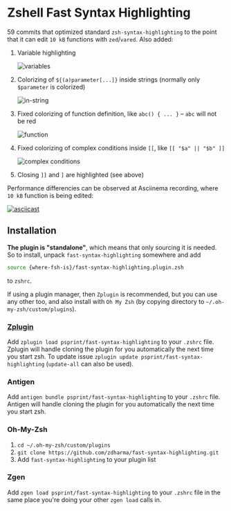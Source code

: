 # Zshell Fast Syntax Highlighting

59 commits that optimized standard `zsh-syntax-highlighting` to the point that it can edit `10 kB`
functions with `zed`/`vared`. Also added:

1. Variable highlighting

    ![variables](https://raw.githubusercontent.com/zdharma/fast-syntax-highlighting/master/images/parameter.png)

1. Colorizing of `${(a)parameter[...]}` inside strings (normally only `$parameter` is colorized)

    ![in-string](https://raw.githubusercontent.com/zdharma/fast-syntax-highlighting/master/images/in_string.png)

1. Fixed colorizing of function definition, like `abc() { ... }` – `abc` will not be red

    ![function](https://raw.githubusercontent.com/zdharma/fast-syntax-highlighting/master/images/function.png)

1. Fixed colorizing of complex conditions inside `[[`, like `[[ "$a" || "$b" ]]`

    ![complex conditions](https://raw.githubusercontent.com/zdharma/fast-syntax-highlighting/master/images/cplx_cond.png)

1. Closing `]]` and `]` are highlighted (see above)

Performance differencies can be observed at Asciinema recording, where `10 kB` function is being edited:

[![asciicast](https://asciinema.org/a/112367.png)](https://asciinema.org/a/112367)

## Installation

**The plugin is "standalone"**, which means that only sourcing it is needed. So to
install, unpack `fast-syntax-highlighting` somewhere and add

```zsh
source {where-fsh-is}/fast-syntax-highlighting.plugin.zsh
```

to `zshrc`.

If using a plugin manager, then `Zplugin` is recommended, but you can use any
other too, and also install with `Oh My Zsh` (by copying directory to
`~/.oh-my-zsh/custom/plugins`).

### [Zplugin](https://github.com/psprint/zplugin)

Add `zplugin load psprint/fast-syntax-highlighting` to your `.zshrc` file. Zplugin will handle
cloning the plugin for you automatically the next time you start zsh. To update
issue `zplugin update psprint/fast-syntax-highlighting` (`update-all` can also be used).

### Antigen

Add `antigen bundle psprint/fast-syntax-highlighting` to your `.zshrc` file. Antigen will handle
cloning the plugin for you automatically the next time you start zsh.

### Oh-My-Zsh

1. `cd ~/.oh-my-zsh/custom/plugins`
2. `git clone https://github.com/zdharma/fast-syntax-highlighting.git`
3. Add `fast-syntax-highlighting` to your plugin list

### Zgen

Add `zgen load psprint/fast-syntax-highlighting` to your `.zshrc` file in the same place you're doing
your other `zgen load` calls in.
